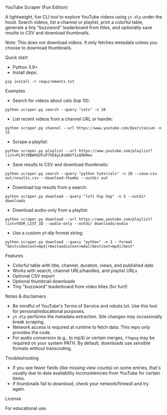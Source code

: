 YouTube Scraper (Fun Edition)

A lightweight, fun CLI tool to explore YouTube videos using `yt-dlp` under the hood. Search videos, list a channel or playlist, print a colorful table, generate a tiny "buzzword" leaderboard from titles, and optionally save results to CSV and download thumbnails.

Note: This does not download videos. It only fetches metadata unless you choose to download thumbnails.

Quick start

- Python 3.9+
- Install deps:

```
pip install -r requirements.txt
```

Examples

- Search for videos about cats (top 10):
```
python scraper.py search --query "cats" -n 10
```

- List recent videos from a channel URL or handle:
```
python scraper.py channel --url https://www.youtube.com/@veritasium -n 15
```

- Scrape a playlist:
```
python scraper.py playlist --url https://www.youtube.com/playlist?list=PL9tY0BWXOZFuP7hE8yL9sQ0Vf1sQ9bRmu
```

- Save results to CSV and download thumbnails:
```
python scraper.py search --query "python tutorials" -n 20 --save-csv out/results.csv --download-thumbs --outdir out
```

- Download top results from a search:
```
python scraper.py download --query "lofi hip hop" -n 5 --outdir downloads
```

- Download audio-only from a playlist:
```
python scraper.py download --url https://www.youtube.com/playlist?list=YOUR_LIST_ID --audio-only --outdir downloads/audio
```

- Use a custom yt-dlp format string:
```
python scraper.py download --query "python" -n 3 --format "bestvideo[ext=mp4]+bestaudio[ext=m4a]/best[ext=mp4]/best"
```

Features

- Colorful table with title, channel, duration, views, and published date
- Works with search, channel URLs/handles, and playlist URLs
- Optional CSV export
- Optional thumbnail downloads
- Tiny "buzzword" leaderboard from video titles (for fun!)

Notes & disclaimers

- Be mindful of YouTube's Terms of Service and robots.txt. Use this tool for personal/educational purposes.
- `yt-dlp` performs the metadata extraction. Site changes may occasionally break scraping.
- Network access is required at runtime to fetch data. This repo only provides the code.
- For audio conversion (e.g., to mp3) or certain merges, `ffmpeg` may be required on your system PATH. By default, downloads use sensible formats without transcoding.

Troubleshooting

- If you see fewer fields (like missing view counts) on some entries, that's usually due to data availability inconsistencies from YouTube for certain items.
- If thumbnails fail to download, check your network/firewall and try again.

License

For educational use.
